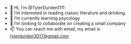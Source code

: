 - 👋 Hi, I’m @TylerDurden1111
- 👀 I’m interested in reading classic literature and drinking.
- 🌱 I’m currently learning psycology
- 💞️ I’m looking to collaborate on creating a small company 
- 📫 You can reach me with email, my email is tylerdurden3017@gmail.com

<!---
TylerDurden1111/TylerDurden1111 is a ✨ special ✨ repository because its `README.md` (this file) appears on your GitHub profile.
You can click the Preview link to take a look at your changes.
--->
